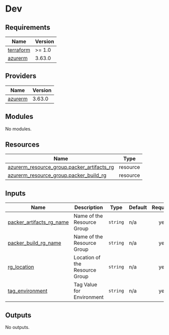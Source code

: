 # Dev

<!-- BEGINNING OF PRE-COMMIT-TERRAFORM DOCS HOOK -->
## Requirements

| Name | Version |
|------|---------|
| <a name="requirement_terraform"></a> [terraform](#requirement\_terraform) | >= 1.0 |
| <a name="requirement_azurerm"></a> [azurerm](#requirement\_azurerm) | 3.63.0 |

## Providers

| Name | Version |
|------|---------|
| <a name="provider_azurerm"></a> [azurerm](#provider\_azurerm) | 3.63.0 |

## Modules

No modules.

## Resources

| Name | Type |
|------|------|
| [azurerm_resource_group.packer_artifacts_rg](https://registry.terraform.io/providers/hashicorp/azurerm/3.63.0/docs/resources/resource_group) | resource |
| [azurerm_resource_group.packer_build_rg](https://registry.terraform.io/providers/hashicorp/azurerm/3.63.0/docs/resources/resource_group) | resource |

## Inputs

| Name | Description | Type | Default | Required |
|------|-------------|------|---------|:--------:|
| <a name="input_packer_artifacts_rg_name"></a> [packer\_artifacts\_rg\_name](#input\_packer\_artifacts\_rg\_name) | Name of the Resource Group | `string` | n/a | yes |
| <a name="input_packer_build_rg_name"></a> [packer\_build\_rg\_name](#input\_packer\_build\_rg\_name) | Name of the Resource Group | `string` | n/a | yes |
| <a name="input_rg_location"></a> [rg\_location](#input\_rg\_location) | Location of the Resource Group | `string` | n/a | yes |
| <a name="input_tag_environment"></a> [tag\_environment](#input\_tag\_environment) | Tag Value for Environment | `string` | n/a | yes |

## Outputs

No outputs.
<!-- END OF PRE-COMMIT-TERRAFORM DOCS HOOK -->
